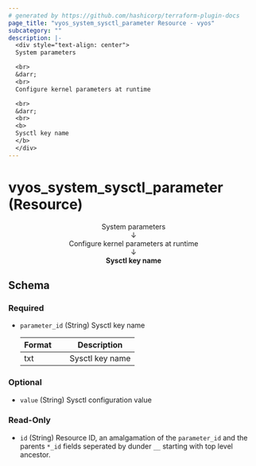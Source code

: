 ```yaml
---
# generated by https://github.com/hashicorp/terraform-plugin-docs
page_title: "vyos_system_sysctl_parameter Resource - vyos"
subcategory: ""
description: |-
  <div style="text-align: center">
  System parameters

  <br>
  &darr;
  <br>
  Configure kernel parameters at runtime

  <br>
  &darr;
  <br>
  <b>
  Sysctl key name
  </b>
  </div>
---
```


# vyos_system_sysctl_parameter (Resource)

<div style="text-align: center">
System parameters

<br>
&darr;
<br>
Configure kernel parameters at runtime

<br>
&darr;
<br>
<b>
Sysctl key name
</b>
</div>



<!-- schema generated by tfplugindocs -->
## Schema

### Required

- `parameter_id` (String) Sysctl key name

    |  Format &emsp; | Description  |
    |----------|---------------|
    |  txt  &emsp; |  Sysctl key name  |

### Optional

- `value` (String) Sysctl configuration value

### Read-Only

- `id` (String) Resource ID, an amalgamation of the `parameter_id` and the parents `*_id` fields seperated by dunder `__` starting with top level ancestor.
